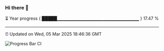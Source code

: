 ### Hi there 👋

⏳ Year progress { █████▁▁▁▁▁▁▁▁▁▁▁▁▁▁▁▁▁▁▁▁▁▁▁▁▁ } 17.47 %

---

⏰ Updated on Wed, 05 Mar 2025 18:46:36 GMT

![Progress Bar CI](https://github.com/IshwaranRudhara/GIT-ACTION/workflows/Progress%20Bar%20CI/badge.svg)
